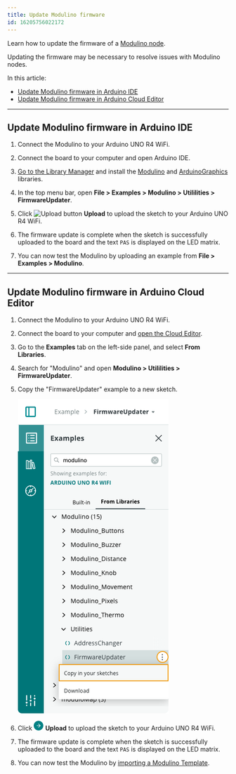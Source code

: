 ```yaml
---
title: Update Modulino firmware
id: 16205756022172
---
```


Learn how to update the firmware of a [Modulino node](https://store-usa.arduino.cc/products/plug-and-make-kit?srsltid=AfmBOopomr-DZVLRzl_VhXSSemiNa75qfABCHjqhvLQs7vz9_2PLgQN9#:~:text=technology%20%E2%80%93%20and%20yours.-,What%20are%20Modulino%C2%AE%3F,-Modulino%C2%AE%20are%20sensors).

Updating the firmware may be necessary to resolve issues with Modulino nodes.

In this article:

* [Update Modulino firmware in Arduino IDE](#ide)
* [Update Modulino firmware in Arduino Cloud Editor](#iot)

---

<a id="ide"></a>

## Update Modulino firmware in Arduino IDE

1. Connect the Modulino to your Arduino UNO R4 WiFi.

2. Connect the board to your computer and open Arduino IDE.

3. [Go to the Library Manager](https://support.arduino.cc/hc/en-us/articles/5145457742236-Add-libraries-to-Arduino-IDE) and install the [Modulino](https://www.arduino.cc/reference/en/libraries/modulino/) and [ArduinoGraphics](https://www.arduino.cc/reference/en/libraries/arduinographics/) libraries.

4. In the top menu bar, open **File > Examples > Modulino > Utililities > FirmwareUpdater**.

5. Click ![Upload button](img/symbol_upload2.png) **Upload** to upload the sketch to your Arduino UNO R4 WiFi.

6. The firmware update is complete when the sketch is successfully uploaded to the board and the text `PAS` is displayed on the LED matrix.

7. You can now test the Modulino by uploading an example from **File > Examples > Modulino**.

---

<a id="iot"></a>

## Update Modulino firmware in Arduino Cloud Editor

1. Connect the Modulino to your Arduino UNO R4 WiFi.

2. Connect the board to your computer and [open the Cloud Editor](https://support.arduino.cc/hc/en-us/articles/13809101080732-Open-the-Cloud-Editor).

3. Go to the **Examples** tab on the left-side panel, and select **From Libraries**.

4. Search for "Modulino" and open **Modulino > Utililities > FirmwareUpdater**.

5. Copy the "FirmwareUpdater" example to a new sketch.

    !["Examples" tab in Cloud Editor showing Modulino examples, with 'FirmwareUpdater' selected and 'Copy in your sketches' highlighted](img/modulino_firmwareUpdater.png)

6. Click ![Upload button](img/symbol_upload_cloud.png) **Upload** to upload the sketch to your Arduino UNO R4 WiFi.

7. The firmware update is complete when the sketch is successfully uploaded to the board and the text `PAS` is displayed on the LED matrix.

8. You can now test the Modulino by [importing a Modulino Template](https://support.arduino.cc/hc/en-us/articles/14826942993308-Import-an-Arduino-Cloud-Template).
